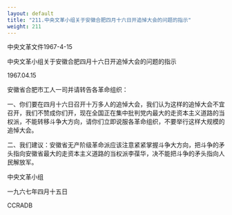 ```yaml
---
layout: default
title: "211.中央文革小组关于安徽合肥四月十六日开追悼大会的问题的指示"
weight: 211
---
```


中央文革文件1967-4-15

中央文革小组关于安徽合肥四月十六日开追悼大会的问题的指示

1967.04.15

安徽省合肥市工人一司并请转告各革命组织：

一、你们要在四月十六日召开十万多人的追悼大会，我们认为这样的追悼大会不宜召开，我们不赞成你们开，现在全国正在集中批判党内最大的走资本主义道路的当权派，不能转移斗争大方向，请你们立即说服各革命组织，不要举行这样大规模的追悼大会。

二、我们建议：安徽省无产阶级革命派应该注意紧紧掌握斗争大方向，把斗争的矛头指向安徽省最大的走资本主义道路的当权派李葆华，决不能把斗争的矛头指向人民解放军。

中央文革小组

一九六七年四月十五日

CCRADB

